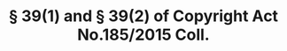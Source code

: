 ---
title: "§ 39(1) and § 39(2) of Copyright Act No.185/2015 Coll."
draft: false
exceptions:
- info53c
memberstates:
- SK
score: 3
compensation:
- No compensation
remarks: |
 There is a textual difference in comparison with the Directive - application of implementing provision is not limited only to press but can be used by any person.


link: ""
---
